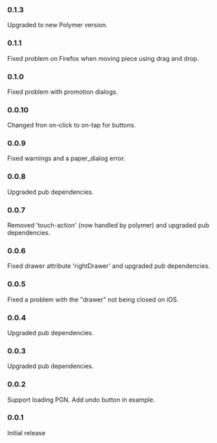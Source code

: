 ### 0.1.3

Upgraded to new Polymer version.

### 0.1.1

Fixed problem on Firefox when moving piece using drag and drop.

### 0.1.0

Fixed problem with promotion dialogs.

### 0.0.10

Changed fron on-click to on-tap for buttons.

### 0.0.9

Fixed warnings and a paper_dialog error.

### 0.0.8

Upgraded pub dependencies.

### 0.0.7

Removed 'touch-action' (now handled by polymer) and upgraded pub dependencies.

### 0.0.6

Fixed drawer attribute 'rightDrawer' and upgraded pub dependencies.

### 0.0.5

Fixed a problem with the "drawer" not being closed on iOS.

### 0.0.4

Upgraded pub dependencies.

### 0.0.3

Upgraded pub dependencies.

### 0.0.2

Support loading PGN.
Add undo button in example.

### 0.0.1

Initial release